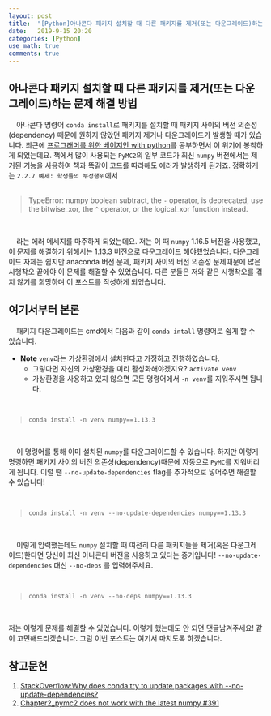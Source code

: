 ```yaml
---
layout: post
title:  "[Python]아나콘다 패키지 설치할 때 다른 패키지를 제거(또는 다운그레이드)하는 문제 해결 방법"
date:   2019-9-15 20:20
categories: [Python]
use_math: true
comments: true
---
```



## 아나콘다 패키지 설치할 때 다른 패키지를 제거(또는 다운그레이드)하는 문제 해결 방법
&nbsp;&nbsp;&nbsp; 아나콘다 명령어 `conda install`로 패키지를 설치할 때 패키지 사이의 버전 의존성(dependency) 때문에 원하지 않았던 패키지 제거나 다운그레이드가 발생할 때가 있습니다. 최근에 [프로그래머를 위한 베이지안 with python](http://www.yes24.com/Product/Goods/57237963?scode=032&OzSrank=1)를 공부하면서 이 위기에 봉착하게 되었는데요. 책에서 많이 사용되는 `PyMC2`의 일부 코드가 최신 `numpy` 버전에서는 제거된 기능을 사용하여 책과 똑같이 코드를 따라해도 에러가 발생하게 된거죠. 정확하게는 `2.2.7 예제: 학생들의 부정행위`에서<br/>
<br/>

> TypeError: numpy boolean subtract, the `-` operator, is deprecated, use the bitwise_xor, the `^` operator, or the logical_xor function instead.

<br/>

&nbsp;&nbsp;&nbsp; 라는 에러 메세지를 마주하게 되었는데요. 저는  이 때 `numpy` 1.16.5 버전을 사용했고, 이 문제를 해결하기 위해서는 1.13.3 버전으로 다운그레이드 해야했었습니다. 다운그레이드 자체는 쉽지만 anaconda 버전 문제, 패키지 사이의 버전 의존성 문제때문에 많은 시행착오 끝에야 이 문제를 해결할 수 있었습니다. 다른 분들은 저와 같은 시행착오를 겪지 않기를 희망하며 이 포스트를 작성하게 되었습니다.<br/>

## 여기서부터 본론
&nbsp;&nbsp;&nbsp; 패키지 다운그레이드는 cmd에서 다음과 같이 `conda intall` 명령어로 쉽게 할 수 있습니다.
- **Note** `venv`라는 가상환경에서 설치한다고 가정하고 진행하였습니다.
    - 그렇다면 자신의 가상환경을 미리 활성화해야겠지요? `activate venv`
    - 가상환경을 사용하고 있지 않으면 모든 명령어에서 `-n venv`를 지워주시면 됩니다.

<br/>

> `conda install -n venv numpy==1.13.3`

<br/>

&nbsp;&nbsp;&nbsp; 이 명령어를 통해 이미 설치된 `numpy`를 다운그레이드할 수 있습니다. 하지만 이렇게 명령하면 패키지 사이의 버전 의존성(dependency)때문에 자동으로 `PyMC`를 지워버리게 됩니다. 이럴 땐 `--no-update-dependencies` flag를 추가적으로 넣어주면 해결할 수 있습니다!

<br/>

> `conda install -n venv --no-update-dependencies numpy==1.13.3`

<br/>

&nbsp;&nbsp;&nbsp; 이렇게 입력했는데도 `numpy` 설치할 때 여전히 다른 패키지들을 제거(혹은 다운그레이드)한다면 당신이 최신 아나콘다 버전을 사용하고 있다는 증거입니다! `--no-update-dependencies` 대신 `--no-deps` 를 입력해주세요.

<br/>

> `conda install -n venv --no-deps numpy==1.13.3`

<br/>

저는 이렇게 문제를 해결할 수 있었습니다. 이렇게 했는데도 안 되면 댓글남겨주세요! 같이 고민해드리겠습니다. 그럼 이번 포스트는 여기서 마치도록 하겠습니다.

## 참고문헌
1. [StackOverflow:Why does conda try to update packages with --no-update-dependencies?](https://stackoverflow.com/questions/36195836/why-does-conda-try-to-update-packages-with-no-update-dependencies/56661775#56661775)
2. [Chapter2_pymc2 does not work with the latest numpy #391
](https://github.com/CamDavidsonPilon/Probabilistic-Programming-and-Bayesian-Methods-for-Hackers/issues/391)
